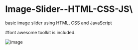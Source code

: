 # Image-Slider--HTML-CSS-JS\
basic image slider using HTML, CSS and JavaScript

#font awesome toolkit is included.



![image](https://user-images.githubusercontent.com/61402902/178231653-92e45d3c-1679-4b36-8e84-5d1a254571a8.png)
